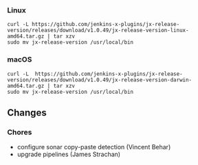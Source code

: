 ### Linux

```shell
curl -L https://github.com/jenkins-x-plugins/jx-release-version/releases/download/v1.0.49/jx-release-version-linux-amd64.tar.gz | tar xzv 
sudo mv jx-release-version /usr/local/bin
```

### macOS

```shell
curl -L  https://github.com/jenkins-x-plugins/jx-release-version/releases/download/v1.0.49/jx-release-version-darwin-amd64.tar.gz | tar xzv
sudo mv jx-release-version /usr/local/bin
```

## Changes

### Chores

* configure sonar copy-paste detection (Vincent Behar)
* upgrade pipelines (James Strachan)
